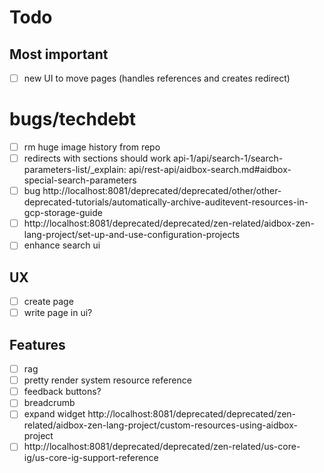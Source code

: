 # Todo

## Most important

- [ ] new UI to move pages (handles references and creates redirect)

# bugs/techdebt

- [ ] rm huge image history from repo
- [ ] redirects with sections should work api-1/api/search-1/search-parameters-list/\_explain: api/rest-api/aidbox-search.md#aidbox-special-search-parameters
- [ ] bug http://localhost:8081/deprecated/deprecated/other/other-deprecated-tutorials/automatically-archive-auditevent-resources-in-gcp-storage-guide
- [ ] http://localhost:8081/deprecated/deprecated/zen-related/aidbox-zen-lang-project/set-up-and-use-configuration-projects
- [ ] enhance search ui

## UX

- [ ] create page
- [ ] write page in ui?

## Features

- [ ] rag
- [ ] pretty render system resource reference
- [ ] feedback buttons?
- [ ] breadcrumb
- [ ] expand widget http://localhost:8081/deprecated/deprecated/zen-related/aidbox-zen-lang-project/custom-resources-using-aidbox-project
- [ ] http://localhost:8081/deprecated/deprecated/zen-related/us-core-ig/us-core-ig-support-reference
